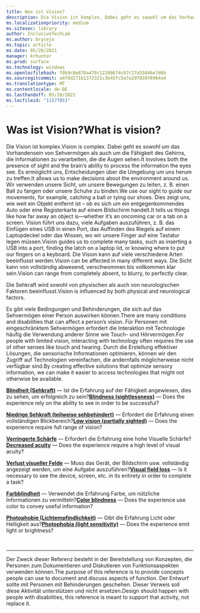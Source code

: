 ```yaml
---
title: Was ist Vision?
description: Die Vision ist komplex. Dabei geht es sowohl um das Vorhandensein von Sehvermögen als auch um die Fähigkeit des Gehirns, die Informationen zu verarbeiten, die die Augen sehen.
ms.localizationpriority: medium
ms.sitesec: library
author: InclusiveTechLab
ms.author: brycejo
ms.topic: article
ms.date: 05/20/2021
manager: krhunter
ms.prod: surface
ms.technology: windows
ms.openlocfilehash: f0b9c8e878a470c12200674c67c27a55846e7d6b
ms.sourcegitcommit: a4f8d271b1372321c3b45fc5a7a29703976964a4
ms.translationtype: MT
ms.contentlocale: de-DE
ms.lasthandoff: 05/20/2021
ms.locfileid: "11577851"
---
```

# <a name="what-is-vision"></a><span data-ttu-id="0f163-104">Was ist Vision?</span><span class="sxs-lookup"><span data-stu-id="0f163-104">What is vision?</span></span>

<span data-ttu-id="0f163-105">Die Vision ist komplex.</span><span class="sxs-lookup"><span data-stu-id="0f163-105">Vision is complex.</span></span> <span data-ttu-id="0f163-106">Dabei geht es sowohl um das Vorhandensein von Sehvermögen als auch um die Fähigkeit des Gehirns, die Informationen zu verarbeiten, die die Augen sehen.</span><span class="sxs-lookup"><span data-stu-id="0f163-106">It involves both the presence of sight and the brain’s ability to process the information the eyes see.</span></span> <span data-ttu-id="0f163-107">Es ermöglicht uns, Entscheidungen über die Umgebung um uns herum zu treffen.</span><span class="sxs-lookup"><span data-stu-id="0f163-107">It allows us to make decisions about the environment around us.</span></span> <span data-ttu-id="0f163-108">Wir verwenden unsere Sicht, um unsere Bewegungen zu leiten, z. B. einen Ball zu fangen oder unsere Schuhe zu binden.</span><span class="sxs-lookup"><span data-stu-id="0f163-108">We use our sight to guide our movements, for example, catching a ball or tying our shoes.</span></span> <span data-ttu-id="0f163-109">Dies zeigt uns, wie weit ein Objekt entfernt ist – ob es sich um ein entgegenkommendes Auto oder eine Registerkarte auf einem Bildschirm handelt.</span><span class="sxs-lookup"><span data-stu-id="0f163-109">It tells us things like how far away an object is—whether it’s an oncoming car or a tab on a screen.</span></span> <span data-ttu-id="0f163-110">Vision führt uns dazu, viele Aufgaben auszuführen, z. B. das Einfügen eines USB in einen Port, das Auffinden des Riegels auf einem Laptopdeckel oder das Wissen, wo wir unsere Finger auf eine Tastatur legen müssen.</span><span class="sxs-lookup"><span data-stu-id="0f163-110">Vision guides us to complete many tasks, such as inserting a USB into a port, finding the latch on a laptop lid, or knowing where to put our fingers on a keyboard.</span></span> <span data-ttu-id="0f163-111">Die Vision kann auf viele verschiedene Arten beeinflusst werden.</span><span class="sxs-lookup"><span data-stu-id="0f163-111">Vision can be affected in many different ways.</span></span> <span data-ttu-id="0f163-112">Die Sicht kann von vollständig abwesend, verschwommen bis vollkommen klar sein.</span><span class="sxs-lookup"><span data-stu-id="0f163-112">Vision can range from completely absent, to blurry, to perfectly clear.</span></span>

<span data-ttu-id="0f163-113">Die Sehkraft wird sowohl von physischen als auch von neurologischen Faktoren beeinflusst.</span><span class="sxs-lookup"><span data-stu-id="0f163-113">Vision is influenced by both physical and neurological factors.</span></span> 

<span data-ttu-id="0f163-114">Es gibt viele Bedingungen und Behinderungen, die sich auf das Sehvermögen einer Person auswirken können.</span><span class="sxs-lookup"><span data-stu-id="0f163-114">There are many conditions and disabilities that can affect a person’s vision.</span></span> <span data-ttu-id="0f163-115">Für Personen mit eingeschränktem Sehvermögen erfordert die Interaktion mit Technologie häufig die Verwendung anderer Sinne wie Touch- und Hörvermögen.</span><span class="sxs-lookup"><span data-stu-id="0f163-115">For people with limited vision, interacting with technology often requires the use of other senses like touch and hearing.</span></span> <span data-ttu-id="0f163-116">Durch die Erstellung effektiver Lösungen, die sensorische Informationen optimieren, können wir den Zugriff auf Technologien vereinfachen, die andernfalls möglicherweise nicht verfügbar sind.</span><span class="sxs-lookup"><span data-stu-id="0f163-116">By creating effective solutions that optimize sensory information, we can make it easier to access technologies that might not otherwise be available.</span></span>

<span data-ttu-id="0f163-117">**[Blindheit (Sehkraft)](vision-blindness-sightlessness.md)** &mdash; Ist die Erfahrung auf der Fähigkeit angewiesen, dies zu sehen, um erfolgreich zu sein?</span><span class="sxs-lookup"><span data-stu-id="0f163-117">**[Blindness (sightlessness)](vision-blindness-sightlessness.md)** &mdash; Does the experience rely on the ability to see in order to be successful?</span></span>

<span data-ttu-id="0f163-118">**[Niedrige Sehkraft (teilweise sehbehindert)](vision-low-vision-partially-sighted.md)** &mdash; Erfordert die Erfahrung einen vollständigen Blickbereich?</span><span class="sxs-lookup"><span data-stu-id="0f163-118">**[Low vision (partially sighted)](vision-low-vision-partially-sighted.md)** &mdash; Does the experience require full range of vision?</span></span>

<span data-ttu-id="0f163-119">**[Verringerte Schärfe](vision-decreased-acuity.md)** &mdash; Erfordert die Erfahrung eine hohe Visuelle Schärfe?</span><span class="sxs-lookup"><span data-stu-id="0f163-119">**[Decreased acuity](vision-decreased-acuity.md)** &mdash; Does the experience require a high level of visual acuity?</span></span>

<span data-ttu-id="0f163-120">**[Verlust visueller Felde](vision-visual-field-loss.md)** &mdash; Muss das Gerät, der Bildschirm usw. vollständig angezeigt werden, um eine Aufgabe auszuführen?</span><span class="sxs-lookup"><span data-stu-id="0f163-120">**[Visual field loss](vision-visual-field-loss.md)** &mdash; Is it necessary to see the device, screen, etc. in its entirety in order to complete a task?</span></span>

<span data-ttu-id="0f163-121">**[Farbblindheit](vision-color-blindness.md)** &mdash; Verwendet die Erfahrung Farbe, um nützliche Informationen zu vermitteln?</span><span class="sxs-lookup"><span data-stu-id="0f163-121">**[Color blindness](vision-color-blindness.md)** &mdash; Does the experience use color to convey useful information?</span></span>

<span data-ttu-id="0f163-122">**[Photophobie (Lichtempfindlichkeit)](vision-photophobia-light-sensitivity.md)** &mdash; Gibt die Erfahrung Licht oder Helligkeit aus?</span><span class="sxs-lookup"><span data-stu-id="0f163-122">**[Photophobia (light sensitivity)](vision-photophobia-light-sensitivity.md)** &mdash; Does the experience emit light or brightness?</span></span>

&nbsp;

[comment]: # (Footer-Anweisung)
___
<span data-ttu-id="0f163-124">Der Zweck dieser Referenz besteht in der Bereitstellung von Konzepten, die Personen zum Dokumentieren und Diskutieren von Funktionsaspekten verwenden können.</span><span class="sxs-lookup"><span data-stu-id="0f163-124">The purpose of this reference is to provide concepts people can use to document and discuss aspects of function.</span></span> <span data-ttu-id="0f163-125">Der Entwurf sollte mit Personen mit Behinderungen geschehen. Dieser Verweis soll diese Aktivität unterstützen und nicht ersetzen.</span><span class="sxs-lookup"><span data-stu-id="0f163-125">Design should happen with people with disabilities, this reference is meant to support that activity, not replace it.</span></span> 
